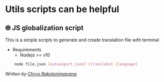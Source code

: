 # Utils scripts can be helpful

## :globe_with_meridians: JS globalization script

This is a simple scripts to generate and create translation file with terminal

- Requirements
    - Nodejs >= v10

```sh
    node file.json [out=export.json] [translate] [language]
```

*Written by [Chrys Rakotonimanana](https://github.com/chrys-elrak)*.
